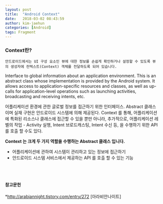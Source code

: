 ```yaml
---
layout: post
title:  "Android Context"
date:   2018-03-02 08:43:59
author: kim-jaehun
categories: [Android]
tags: Fragment
---
```


### Context란?

```
안드로이드에서는 UI 구성 요소인 뷰에 대한 정보를 손쉽게 확인하거나 설정할 수 있도록 뷰의 생성자에 컨텍스트(Context) 객체를 전달하도록 되어 있습니다.
```

Interface to global information about an application environment. This is an abstract class whose implementation is provided by the Android system. It allows access to application-specific resources and classes, as well as up-calls for application-level operations such as launching activities, broadcasting and receiving intents, etc.

어플리케이션 환경에 관한 글로벌 정보를 접근하기 위한 인터페이스. Abstract 클래스이며 실재 구현은 안드로이드 시스템에 의해 제공된다. Context 를 통해, 어플리케이션에 특화된 리소스나 클래스에 접근할 수 있을 뿐만 아니라, 추가적으로, 어플리케이션 레벨의 작업 - Activity 실행, Intent 브로드캐스팅, Intent 수신 등, 을 수행하기 위한 API 를 호출 할 수도 있다.



<b>Context  는 크게 두 가지 역할을 수행하는 Abstract 클래스 입니다.</b>
* 어플리케이션에 관하여 시스템이 관리하고 있는 정보에 접근하기
* 안드로이드 시스템 서비스에서 제공하는 API 를 호출 할 수 있는 기능




<br><br>
#### 참고문헌
*http://arabiannight.tistory.com/entry/272 [아라비안나이트]
